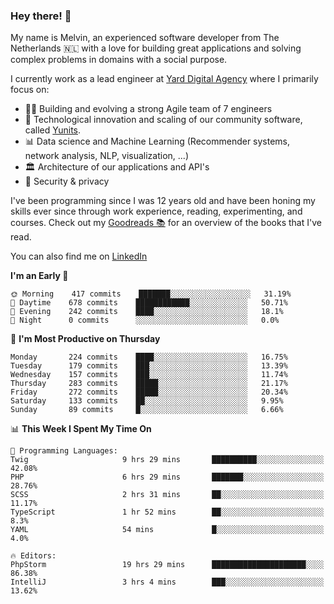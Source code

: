 ### Hey there! 👋

My name is Melvin, an experienced software developer from The Netherlands 🇳🇱 with a love for building great applications and solving complex problems in domains with a social purpose. 

I currently work as a lead engineer at [Yard Digital Agency](https://github.com/yardinternet) where I primarily focus on:

* 👏🏼 Building and evolving a strong Agile team of 7 engineers
* 🚀 Technological innovation and scaling of our community software, called [Yunits](https://www.yunits.com/).
* 📊 Data science and Machine Learning (Recommender systems, network analysis, NLP, visualization, ...)
* 🏛 Architecture of our applications and API's
* 🔐 Security & privacy

I've been programming since I was 12 years old and have been honing my skills ever since through work experience, reading, experimenting, and courses.
Check out my [Goodreads 📚](https://goodreads.com/melvinkoopmans) for an overview of the books that I've read. 

You can also find me on [LinkedIn](https://www.linkedin.com/in/melvinkoopmans)

<!--START_SECTION:waka-->
**I'm an Early 🐤** 

```text
🌞 Morning    417 commits    ███████░░░░░░░░░░░░░░░░░░   31.19% 
🌆 Daytime    678 commits    ████████████░░░░░░░░░░░░░   50.71% 
🌃 Evening    242 commits    ████░░░░░░░░░░░░░░░░░░░░░   18.1% 
🌙 Night      0 commits      ░░░░░░░░░░░░░░░░░░░░░░░░░   0.0%

```
📅 **I'm Most Productive on Thursday** 

```text
Monday       224 commits    ████░░░░░░░░░░░░░░░░░░░░░   16.75% 
Tuesday      179 commits    ███░░░░░░░░░░░░░░░░░░░░░░   13.39% 
Wednesday    157 commits    ███░░░░░░░░░░░░░░░░░░░░░░   11.74% 
Thursday     283 commits    █████░░░░░░░░░░░░░░░░░░░░   21.17% 
Friday       272 commits    █████░░░░░░░░░░░░░░░░░░░░   20.34% 
Saturday     133 commits    ██░░░░░░░░░░░░░░░░░░░░░░░   9.95% 
Sunday       89 commits     █░░░░░░░░░░░░░░░░░░░░░░░░   6.66%

```


📊 **This Week I Spent My Time On** 

```text
💬 Programming Languages: 
Twig                     9 hrs 29 mins       ██████████░░░░░░░░░░░░░░░   42.08% 
PHP                      6 hrs 29 mins       ███████░░░░░░░░░░░░░░░░░░   28.76% 
SCSS                     2 hrs 31 mins       ██░░░░░░░░░░░░░░░░░░░░░░░   11.17% 
TypeScript               1 hr 52 mins        ██░░░░░░░░░░░░░░░░░░░░░░░   8.3% 
YAML                     54 mins             █░░░░░░░░░░░░░░░░░░░░░░░░   4.0%

🔥 Editors: 
PhpStorm                 19 hrs 29 mins      █████████████████████░░░░   86.38% 
IntelliJ                 3 hrs 4 mins        ███░░░░░░░░░░░░░░░░░░░░░░   13.62%

```


<!--END_SECTION:waka-->
